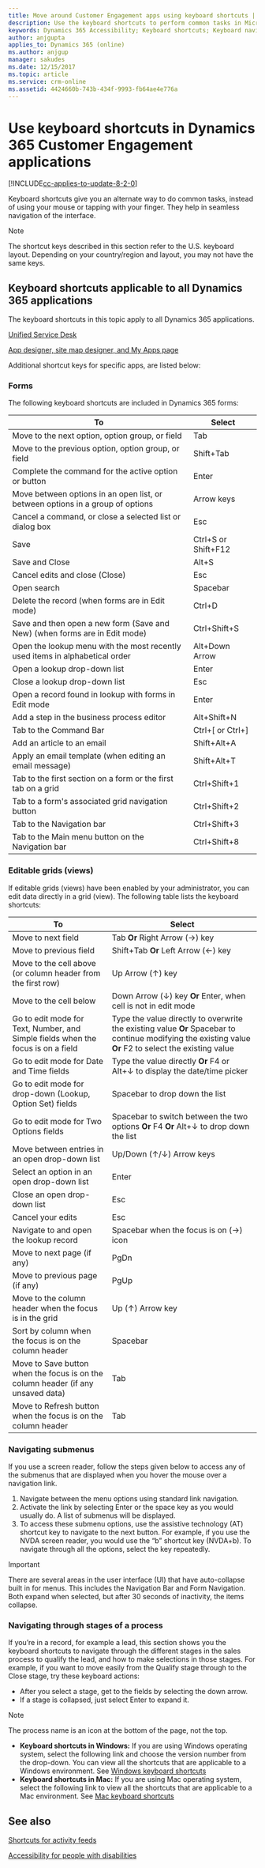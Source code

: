 ```yaml
---
title: Move around Customer Engagement apps using keyboard shortcuts | Microsoft Docs
description: Use the keyboard shortcuts to perform common tasks in Microsoft Dynamics 365
keywords: Dynamics 365 Accessibility; Keyboard shortcuts; Keyboard navigation support
author: anjgupta
applies_to: Dynamics 365 (online)
ms.author: anjgup
manager: sakudes
ms.date: 12/15/2017
ms.topic: article
ms.service: crm-online
ms.assetid: 4424660b-743b-434f-9993-fb64ae4e776a
---
```

# Use keyboard shortcuts in Dynamics 365 Customer Engagement applications

[!INCLUDE[cc-applies-to-update-8-2-0](../includes/cc_applies_to_update_8_2_0.md)]

Keyboard shortcuts give you an alternate way to do common tasks, instead of using your mouse or tapping with your finger. They help in seamless navigation of the interface.

> [!NOTE]
> The shortcut keys described in this section refer to the U.S. keyboard layout. Depending on your country/region and layout, you may not have the same keys. 

## Keyboard shortcuts applicable to all Dynamics 365 applications

The keyboard shortcuts in this topic apply to all Dynamics 365 applications. 


[Unified Service Desk](../unified-service-desk/admin/accessibility-unified-service-desk-microsoft-dynamics-365.md)

[App designer, site map designer, and My Apps page](../customize/accessibility-app-designer-site-map-designer-my-apps-page.md)

Additional shortcut keys for specific apps, are listed below:

### Forms
The following keyboard shortcuts are included in Dynamics 365 forms: 

|To  |Select |
|---------|---------|
|Move to the next option, option group, or field|Tab|
|Move to the previous option, option group, or field| Shift+Tab |
|Complete the command for the active option or button| Enter|
|Move between options in an open list, or between options in a group of options|Arrow keys|
|Cancel a command, or close a selected list or dialog box| Esc|
|Save| Ctrl+S or Shift+F12|
|Save and Close| Alt+S|
|Cancel edits and close (Close) |Esc|
|Open search |Spacebar|
|Delete the record (when forms are in Edit mode)|Ctrl+D|
|Save and then open a new form (Save and New) (when forms are in Edit mode)| Ctrl+Shift+S|
|Open the lookup menu with the most recently used items in alphabetical order|Alt+Down Arrow|
|Open a lookup drop-down list| Enter|
|Close a lookup drop-down list| Esc|
|Open a record found in lookup with forms in Edit mode| Enter|
|Add a step in the business process editor|Alt+Shift+N|
|Tab to the Command Bar| Ctrl+[ or Ctrl+]|
|Add an article to an email| Shift+Alt+A|
|Apply an email template (when editing an email message)| Shift+Alt+T|
|Tab to the first section on a form or the first tab on a grid|  Ctrl+Shift+1|
|Tab to a form's associated grid navigation button|Ctrl+Shift+2|
|Tab to the Navigation bar|	Ctrl+Shift+3 |
|Tab to the Main menu button on the Navigation bar| Ctrl+Shift+8|

### Editable grids (views)
If editable grids (views) have been enabled by your administrator, you can edit data directly in a grid (view). The following table lists the keyboard shortcuts:

|To              |Select  |
|---------|---------|
|Move to next field | Tab **Or** Right Arrow (→) key  | 	
|Move to previous field   |  Shift+Tab **Or** Left Arrow (←) key|
|Move to the cell above (or column header from the first row)|Up Arrow (↑) key |
|Move to the cell below|  Down Arrow (↓) key **Or** Enter, when cell is not in edit mode |
|Go to edit mode for Text, Number, and Simple fields when the focus is on a field   | Type the value directly to overwrite the existing value **Or** Spacebar to continue modifying the existing value **Or** F2 to select the existing value         |
|Go to edit mode for Date and Time fields|Type the value directly **Or** F4 or Alt+↓ to display the date/time picker|   
|Go to edit mode for drop-down (Lookup, Option Set) fields|Spacebar to drop down the list|
|Go to edit mode for Two Options fields|Spacebar to switch between the two options **Or** F4 **Or** Alt+↓ to drop down the list|
|Move between entries in an open drop-down list|Up/Down (↑/↓) Arrow keys|
|Select an option in an open drop-down list| Enter|
|Close an open drop-down list| Esc|
|Cancel your edits|Esc |
|Navigate to and open the lookup record|Spacebar when the focus is on (→) icon|
|Move to next page (if any)|PgDn|
|Move to previous page (if any)|PgUp|
|Move to the column header when the focus is in the grid| Up (↑) Arrow key|
|Sort by column when the focus is on the column header|Spacebar|
|Move to Save button when the focus is on the column header (if any unsaved data)| Tab|
|Move to Refresh button when the focus is on the column header| Tab|

### Navigating submenus
If you use a screen reader, follow the steps given below to access any of the submenus that are displayed when you hover the mouse over a navigation link.
1. Navigate between the menu options using standard link navigation.
2. Activate the link by selecting Enter or the space key as you would usually do. A list of submenus will be displayed.
3. To access these submenu options, use the assistive technology (AT) shortcut key to navigate to the next button. For example, if you use the NVDA screen reader, you would use the “b” shortcut key (NVDA+b). To navigate through all the options, select the key repeatedly.

> [!IMPORTANT]
> There are several areas in the user interface (UI) that have auto-collapse built in for menus. This  includes the Navigation Bar and Form Navigation. Both expand when selected, but after 30 seconds of inactivity, the items collapse.

### Navigating through stages of a process
If you’re in a record, for example a lead, this section shows you the keyboard shortcuts to navigate through the different stages in the sales process to qualify the lead, and how to make selections in those stages. For example, if you want to move easily from the Qualify stage through to the Close stage, try these keyboard actions:
- After you select a stage, get to the fields by selecting the down arrow.
- If a stage is collapsed, just select Enter to expand it.

> [!NOTE]
> The process name is an icon at the bottom of the page, not the top.

- **Keyboard shortcuts in Windows:** If you are using Windows operating system, select the following link and choose the version number from the drop-down. You can view all the shortcuts that are applicable to a Windows environment. See [Windows keyboard shortcuts](https://support.microsoft.com/en-us/help/12445/windows-keyboard-shortcuts) 
- **Keyboard shortcuts in Mac:** If you are using Mac operating system, select the following link to view all the shortcuts that are applicable to a Mac environment. See [Mac keyboard shortcuts](https://support.apple.com/en-us/HT201236)


## See also

[Shortcuts for activity feeds](../basics/stay-up-date-with-customer-news-with-activity-feed.md#use-keyboard-shortcuts-in-activity-feeds)

[Accessibility for people with disabilities](../basics/accessibility-people-with-disabilities.md)

